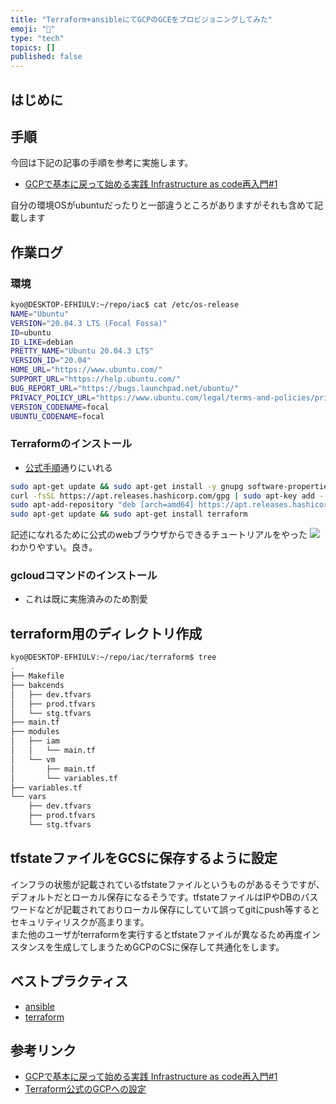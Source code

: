 ```yaml
---
title: "Terraform+ansibleにてGCPのGCEをプロビジョニングしてみた"
emoji: "📖"
type: "tech"
topics: []
published: false
---
```




## はじめに


## 手順

今回は下記の記事の手順を参考に実施します。  

- [GCPで基本に戻って始める実践 Infrastructure as code再入門#1](https://tech.visasq.com/restart-gcp-infrastructure-as-code1/)

自分の環境OSがubuntuだったりと一部違うところがありますがそれも含めて記載します

## 作業ログ

### 環境

```bash
kyo@DESKTOP-EFHIULV:~/repo/iac$ cat /etc/os-release 
NAME="Ubuntu"
VERSION="20.04.3 LTS (Focal Fossa)"
ID=ubuntu
ID_LIKE=debian
PRETTY_NAME="Ubuntu 20.04.3 LTS"
VERSION_ID="20.04"
HOME_URL="https://www.ubuntu.com/"
SUPPORT_URL="https://help.ubuntu.com/"
BUG_REPORT_URL="https://bugs.launchpad.net/ubuntu/"
PRIVACY_POLICY_URL="https://www.ubuntu.com/legal/terms-and-policies/privacy-policy"
VERSION_CODENAME=focal
UBUNTU_CODENAME=focal
```

### Terraformのインストール

- [公式手順](https://learn.hashicorp.com/tutorials/terraform/install-cli?in=terraform/gcp-get-started)通りにいれる
```bash
sudo apt-get update && sudo apt-get install -y gnupg software-properties-common curl
curl -fsSL https://apt.releases.hashicorp.com/gpg | sudo apt-key add -
sudo apt-add-repository "deb [arch=amd64] https://apt.releases.hashicorp.com $(lsb_release -cs) main"
sudo apt-get update && sudo apt-get install terraform
```

記述になれるために公式のwebブラウザからできるチュートリアルをやった
![](https://storage.googleapis.com/zenn-user-upload/a8c0afa5795e-20220208.png)
わかりやすい。良き。


### gcloudコマンドのインストール

- これは既に実施済みのため割愛


## terraform用のディレクトリ作成
```bash
kyo@DESKTOP-EFHIULV:~/repo/iac/terraform$ tree
.
├── Makefile
├── bakcends
│   ├── dev.tfvars
│   ├── prod.tfvars
│   └── stg.tfvars
├── main.tf
├── modules
│   ├── iam
│   │   └── main.tf
│   └── vm
│       ├── main.tf
│       └── variables.tf
├── variables.tf
└── vars
    ├── dev.tfvars
    ├── prod.tfvars
    └── stg.tfvars
```

## tfstateファイルをGCSに保存するように設定

インフラの状態が記載されているtfstateファイルというものがあるそうですが、デフォルトだとローカル保存になるそうです。tfstateファイルはIPやDBのパスワードなどが記載されておりローカル保存にしていて誤ってgitにpush等するとセキュリティリスクが高まります。  
また他のユーザがterraformを実行するとtfstateファイルが異なるため再度インスタンスを生成してしまうためGCPのCSに保存して共通化をします。







## ベストプラクティス
- [ansible](https://docs.ansible.com/ansible/2.9_ja/user_guide/playbooks_best_practices.html#playbooks-best-practices)
- [terraform](https://www.terraform-best-practices.com/examples)


## 参考リンク
- [GCPで基本に戻って始める実践 Infrastructure as code再入門#1](https://tech.visasq.com/restart-gcp-infrastructure-as-code1/)
- [Terraform公式のGCPへの設定](https://learn.hashicorp.com/collections/terraform/gcp-get-started)
